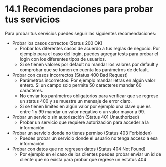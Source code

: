 # 14.1 Recomendaciones para probar tus servicios

Para probar tus servicios puedes seguir las siguientes recomendaciones:

* Probar los casos correctos \(Status 200 OK\)
  * Probar los diferentes casos de acuerdo a tus reglas de negocio. Por ejemplo para el caso del login, puedes agregar tests para probar el login con los diferentes tipos de usuarios. 
  * Si se tienen valores por default no mandar los valores por default y comprobar que se tomen en cuenta los parámetros de default.
* Probar con casos incorrectos \(Status 400 Bad Request\) 
  * Parámetros incorrectos: Por ejemplo mandar letras en algún valor entero. Si un campo solo permite 50 caracteres mandar 60 caracteres.
  * No enviar los parámetros obligatorios para verificar que se regrese un status 400 y se muestre un mensaje de error claro.
  * Si se tienen límites en algún valor por ejemplo una clave que es entre 1 y 99 mandar un valor negativo o un valor mayor a 99.
* Probar un servicio sin autorización \(Status 401 Unauthorized\)
  * Probar un servicio que requiere autorización para acceder a la información
* Probar un servicio donde no tienes permiso \(Status 403 Forbidden\)
  * Puedes probar un servicio donde el usuario no tenga acceso a esa información
* Probar con datos que no regresen datos \(Status 404 Not Found\)
  * Por ejemplo en el caso de los clientes puedes probar enviar un id de cliente que no exista para probar que regrese un estatus 404


